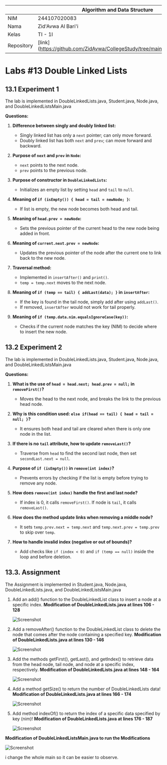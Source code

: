 |  | Algorithm and Data Structure |
|--|--|
| NIM |  244107020083|
| Nama |  Zid'Avwa Al Bari'i |
| Kelas | TI - 1I |
| Repository | [link] (https://github.com/ZidAvwa/CollegeStudy/tree/main/2ndSemester) |

# Labs #13 Double Linked Lists

## 13.1 Experiment 1

The lab is implemented in DoubleLinkedLists.java, Student.java, Node.java, and DoubleLinkedListsMain.java

**Questions:**

1. **Difference between singly and doubly linked list:**

   * Singly linked list has only a `next` pointer; can only move forward.
   * Doubly linked list has both `next` and `prev`; can move forward and backward.

2. **Purpose of `next` and `prev` in `Node`:**

   * `next` points to the next node.
   * `prev` points to the previous node.

3. **Purpose of constructor in `DoubleLinkedLists`:**

   * Initializes an empty list by setting `head` and `tail` to `null`.

4. **Meaning of `if (isEmpty()) { head = tail = newNode; }`:**

   * If list is empty, the new node becomes both head and tail.

5. **Meaning of `head.prev = newNode`:**

   * Sets the previous pointer of the current head to the new node being added in front.

6. **Meaning of `current.next.prev = newNode`:**

   * Updates the previous pointer of the node after the current one to link back to the new node.

7. **Traversal method:**

   * Implemented in `insertAfter()` and `print()`.
   * `temp = temp.next` moves to the next node.

8. **Meaning of `if (temp == tail) { addLast(data); }` in `insertAfter`:**

   * If the key is found in the tail node, simply add after using `addLast()`.
   * If removed, `insertAfter` would not work for tail properly.

9. **Meaning of `if (temp.data.nim.equalsIgnoreCase(key))`:**

   * Checks if the current node matches the key (NIM) to decide where to insert the new node.

## 13.2 Experiment 2

The lab is implemented in DoubleLinkedLists.java, Student.java, Node.java, and DoubleLinkedListsMain.java

**Questions:**

1. **What is the use of `head = head.next; head.prev = null;` in `removeFirst()`?**

   * Moves the head to the next node, and breaks the link to the previous head node.

2. **Why is this condition used: `else if(head == tail) { head = tail = null; }`?**

   * It ensures both head and tail are cleared when there is only one node in the list.

3. **If there is no `tail` attribute, how to update `removeLast()`?**

   * Traverse from `head` to find the second last node, then set `secondLast.next = null`.

4. **Purpose of `if (isEmpty())` in `remove(int index)`?**

   * Prevents errors by checking if the list is empty before trying to remove any node.

5. **How does `remove(int index)` handle the first and last node?**

   * If index is 0, it calls `removeFirst()`. If node is `tail`, it calls `removeLast()`.

6. **How does the method update links when removing a middle node?**

   * It sets `temp.prev.next = temp.next` and `temp.next.prev = temp.prev` to skip over `temp`.

7. **How to handle invalid index (negative or out of bounds)?**

   * Add checks like `if (index < 0)` and `if (temp == null)` inside the loop and before deletion.

## 13.3. Assignment

The Assignment is implemented in Student.java, Node.java, DoubleLinkedLists.java, and DoubleLinkedListsMain.java

1. Add an add() function to the DoubleLinkedList class to insert a node at a specific index. 
**Modification of DoubleLinkedLists.java at lines 106 - 128**

    ![Screenshot](img/1.png)

2. Add a removeAfter() function to the DoubleLinkedList class to delete the node that comes after the node containing a specified key.
**Modification of DoubleLinkedLists.java at lines 130 - 146**
    
    ![Screenshot](img/2.png)

3. Add the methods getFirst(), getLast(), and getIndex() to retrieve data from the head node, tail node, and node at a specific index, respectively.
**Modification of DoubleLinkedLists.java at lines 148 - 164**

    ![Screenshot](img/3.png)

4. Add a method getSize() to return the number of DoubleLinkedLists data!
**Modification of DoubleLinkedLists.java at lines 166 - 174**

    ![Screenshot](img/4.png)

5. Add method indexOf() to return the index of a specific data specified by key (nim)!
**Modification of DoubleLinkedLists.java at lines 176 - 187**

    ![Screenshot](img/5.png)

**Modification of DoubleLinkedListsMain.java to run the Modifications**

![Screenshot](img/main.png)

i change the whole main so it can be easier to observe.